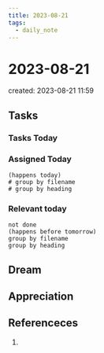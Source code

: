 ```yaml
---
title: 2023-08-21
tags:
  - daily_note
---
```


# 2023-08-21
created: 2023-08-21 11:59

## Tasks

### Tasks Today

### Assigned Today
```tasks
(happens today)
# group by filename
# group by heading
```

### Relevant today
```tasks
not done
(happens before tomorrow)
group by filename
group by heading
```

## Dream

## Appreciation

## Referenceces
1. 